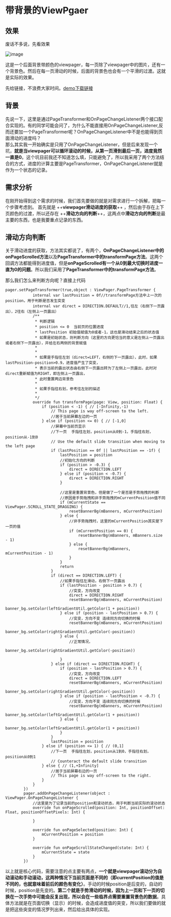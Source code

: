 # 带背景的ViewPgaer

## 效果
废话不多说，先看效果

![image](https://note.youdao.com/yws/api/personal/file/WEB09287e9f107b29f38be52d33578057ab?method=download&shareKey=6c4599b5d16188be785b04d8ca277b67)

这是一个后面背景带颜色的viewpager，每一页除了viewpager中的图片，还有一个背景色。然后在每一页滑动的时候，后面的背景色也会有一个平滑的过渡。这就是实际的效果。

先给链接，不浪费大家时间。[demo下载链接](https://github.com/MorningGu/BGViewPager)

## 背景
先说一下，这里是通过PageTransformer和OnPageChangeListener两个接口配合实现的。有的同学可能会问了，为什么不能直接用OnPageChangeListener,反而还要加一个PageTransformer呢？OnPageChangeListener中不是也能得到页面滑动的进度吗？</br>
那么其实我一开始确实是只用了OnPageChangeListener，但是后来发现一个坑，**就是当viewpager可以循环滚动的时候，从第一页滑到最后一页，进度竟然一直是0**。这个坑目前我还不知道怎么填，只能避免了，所以我采用了两个方法结合的方式，进度的计算主要是PageTransformer，OnPageChangeListener就是作为一个状态的记录。

## 需求分析

在刚开始得到这个需求的时候，我们首先要做的就是对需求进行一个拆解，把每一个步骤考虑到。
首先就是 ++**viewpager滑动进度的获取**++ ，然后由于存在上下页颜色的过渡，所以还存在 ++**滑动方向的判断**++，这两点中**滑动方向的判断**是最主要的东西，也是我要重点记录的东西。</br>
## 滑动方向判断
关于滑动进度的获取，方法其实都说了，有两个，**OnPageChangeListener中的onPageScrolled方法**以及**PageTransformer中的transformPage方法**。这两个回调方法都能得到进度值，但是**onPageScrolled有一个从0到最大切换时进度一直为0的问题**。所以我们采用了**PageTransformer中的transformPage方法**。</br>

那么我们怎么来判断方向呢？直接上代码

```
pager.setPageTransformer(true,object : ViewPager.PageTransformer {
            internal var lastPosition = 0f//transformPage方法中上一次的position，用于判断是否发生突变
            internal var direct = DIRECTION.DEFAULT//1,往左（右侧下一页露出），2往右（左侧上一页露出）
            /**
             * 判断逻辑
             * position <= 0  当前页的位置进度
             * lastPosition 初始值赋值为0或者-1，这也是滑动结束之后的状态值
             * 如果是初始状态，则判断方向（这里的方向更恰当的意义是左侧上一页露出或者右侧下一页露出），并给左右两侧的背景赋值
             *
             *
             * 如果是手指往左划（direct=LEFT，右侧的下一页露出），此时，如果lastPosition-position>0.9，进度值产生了突变，
             * 表示当前的露出状态由右侧下一页露出转为了左侧上一页露出，此时对direct重新赋值为RIGHT，即左侧上一页露出，
             * 此时重置两边背景色
             *
             * 如果手指往右划，参考往左划的描述
             *
             */
            override fun transformPage(page: View, position: Float) {
                if (position < -1) { // [-Infinity,-1)
                    // This page is way off-screen to the left.
                    //居于当前屏幕左边的一页
                } else if (position <= 0) { // [-1,0]
                    //屏幕中当前页显示
                    //下一页  手指往左划，position从0到-1，手指往右划，position从-1到0
                    // Use the default slide transition when moving to the left page
                    if (lastPosition == 0f || lastPosition == -1f) {
                        lastPosition = position
                        //初始化方向的判断
                        if (position > -0.3) {
                            direct = DIRECTION.LEFT
                        } else if (position < -0.7) {
                            direct = DIRECTION.RIGHT
                        }

                        //这里是重置背景色，但是做了一个是否是手势拖拽的判断
                        //原因是手势拖拽和非手势拖拽的mCurrentPosition值不同
                        if (mCurrentState == ViewPager.SCROLL_STATE_DRAGGING) {
                            resetBannerBg(mBanners, mCurrentPosition)
                        } else {
                            //非手势拖拽时，这里的mCurrentPosition其实是下一页的值
                            if (mCurrentPosition == 0) {
                                resetBannerBg(mBanners, mBanners.size - 1)
                            } else {
                                resetBannerBg(mBanners, mCurrentPosition - 1)
                            }
                        }
                        return
                    }
                    if (direct == DIRECTION.LEFT) {
                        //如果手指往左滑动，右侧下一页露出
                        if (lastPosition - position > 0.7) {
                            //突变，方向改变
                            direct = DIRECTION.RIGHT
                            resetBannerBg(mBanners, mCurrentPosition)
                            banner_bg.setColor(leftGradientUtil.getColor(1 + position))
                        } else if (position - lastPosition > 0.7) {
                            //突变，方向不变 连续同方向切换的时候
                            resetBannerBg(mBanners, mCurrentPosition)
                            banner_bg.setColor(rightGradientUtil.getColor(-position))
                        } else {
                            //正常情况，
                            banner_bg.setColor(rightGradientUtil.getColor(-position))

                        }
                    } else if (direct == DIRECTION.RIGHT) {
                        if (position - lastPosition > 0.7) {
                            //突变，方向改变
                            direct = DIRECTION.LEFT
                            resetBannerBg(mBanners, mCurrentPosition)
                            banner_bg.setColor(rightGradientUtil.getColor(-position))
                        } else if (position - lastPosition < -0.7) {
                            //突变，方向不变 连续同方向切换的时候
                            resetBannerBg(mBanners, mCurrentPosition)
                            banner_bg.setColor(leftGradientUtil.getColor(1 + position))
                        } else {
                            banner_bg.setColor(leftGradientUtil.getColor(1 + position))
                        }
                    }
                    lastPosition = position
                } else if (position <= 1) { // (0,1]
                    //下一页  手指往左划，position从1到0，手指往右划，position从0到1
                    // Counteract the default slide transition
                } else { // (1,+Infinity]
                    //居于当前屏幕右边的一页
                    // This page is way off-screen to the right.
                }
            }
        })
        pager.addOnPageChangeListener(object : ViewPager.OnPageChangeListener {
            //这里是为了记录当前的position和滚动状态，用于判断当前实际的滚动状态
            override fun onPageScrolled(position: Int, positionOffset: Float, positionOffsetPixels: Int) {

            }

            override fun onPageSelected(position: Int) {
                mCurrentPosition = position
            }

            override fun onPageScrollStateChanged(state: Int) {
                mCurrentState = state
            }
        })
```
以上就是核心代码，需要注意的点主要有两点，**一个就是viewpager滚动分为自动滚动和手动滚动，这两种情况下当前页面是不同的（即currentPosition的值是不同的，也就意味着前后的颜色有变化）**。手动的时候position是后变的，自动的时候，position是先变的。**第二个就是手势滑动的时候，因为上一页和下一页的切换在一次手势中可能会反复出现，所以会在一些临界点需要重置背景色的数据**。具体方法就是在页面切换（显示）的时候，会造成进度值的突变，所以我们要做的就是把这些突变的情况罗列出来，然后给出具体的实现。


